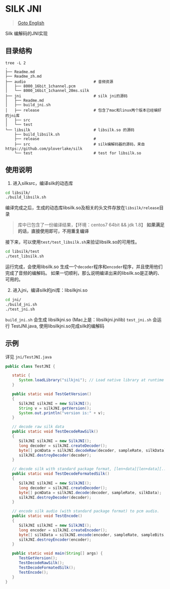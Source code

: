 # SILK JNI

> [Goto English](./Readme.md)

Silk 编解码的JNI实现

## 目录结构

```
tree -L 2
.
├── Readme.md
├── Readme_zh.md
├── audio                              # 音频资源
│   ├── 8000_16bit_1channel.pcm
│   └── 8000_16bit_1channel_20ms.silk
├── jni                                # silk jni的源码
│   ├── Readme.md
│   ├── build_jni.sh
│   ├── release                        # 包含了mac和linux两个版本已经编好的jni库
│   ├── src
│   └── test
└── libsilk                            # libsilk.so 的源码
    ├── build_libsilk.sh
    ├── release                        #
    ├── src                            # silk编解码器的源码，来自 https://github.com/ploverlake/silk
    └── test                           # test for libsilk.so
```

## 使用说明

1. 进入silksrc，编译silk的动态库

```bash
cd libsilk/
./build_libsilk.sh
```

编译完成之后，生成的动态库libsilk.so及相关的头文件存放在`libsilk/release`目录

> 库中已包含了一份编译结果，【环境：centos7 64bit  && jdk 1.8】
> **如果满足的话，直接使用即可，不用重复编译**

接下来，可以使用`test/test_libsilk.sh`来验证libsilk.so的可用性。

```bash
cd libsilk/test
./test_libsilk.sh
```

运行完成，会使用libsilk.so 生成一个`decoder`程序和`encoder`程序，并且使用他们完成了音频的编解码。
如果一切顺利，那么说明编译出来的libsilk.so是正确的、可用的。

2. 进入jni，编译silk的jni库：libsilkjni.so

```bash
cd jni/
./build_jni.sh
./test_jni.sh
```

`build_jni.sh` 会生成 libsilkjni.so (Mac上是：libsilkjni.jnilib)
`test_jni.sh` 会运行 TestJNI.java, 使用libsilkjni.so完成silk的编解码

## 示例
详见 `jni/TestJNI.java`

```java
public class TestJNI {

   static {
      System.loadLibrary("silkjni"); // Load native library at runtime
   }

   public static void TestGetVersion()
   {
      SilkJNI silkJNI = new SilkJNI();
      String v = silkJNI.getVersion();
      System.out.println("version is:" + v);
   }

   // decode raw silk data
   public static void TestDecodeRawSilk()
   {
      SilkJNI silkJNI = new SilkJNI();
      long decoder = silkJNI.createDecoder();
      byte[] pcmData = silkJNI.decodeRaw(decoder, sampleRate, silkData);
      silkJNI.destroyDecoder(decoder);
   }

   // decode silk with standard package format, [len+data][len+data][...]
   public static void TestDecodeFormatedSilk()
   {
      SilkJNI silkJNI = new SilkJNI();
      long decoder = silkJNI.createDecoder();
      byte[] pcmData = silkJNI.decode(decoder, sampleRate, silkData);
      silkJNI.destroyDecoder(decoder);
   }

   // encode silk audio (with standard package format) to pcm audio.
   public static void TestEncode()
   {
      SilkJNI silkJNI = new SilkJNI();
      long encoder = silkJNI.createEncoder();
      byte[] silkData = silkJNI.encode(encoder, sampleRate, sampleBits, channel, pcmData);
      silkJNI.destroyEncoder(encoder);
   }

   public static void main(String[] args) {
      TestGetVersion();
      TestDecodeRawSilk();
      TestDecodeFormatedSilk();
      TestEncode();
   }
}
```